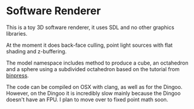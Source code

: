 # Software Renderer
This is a toy 3D software renderer, it uses SDL and no other graphics libraries.

At the moment it does back-face culling, point light sources with flat shading and z-buffering.

The model namespace includes method to produce a cube, an octahedron and a sphere using a subdivided octahedron based on the tutorial from [binpress](http://www.binpress.com/tutorial/creating-an-octahedron-sphere/162).

The code can be compiled on OSX with clang, as well as for the Dingoo. However, on the Dingoo it is incredibly slow mainly because the Dingoo doesn't have an FPU. I plan to move over to fixed point math soon.
